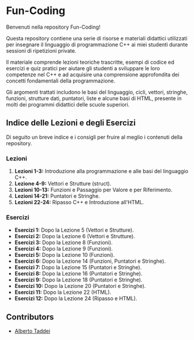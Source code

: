 # Fun-Coding
Benvenuti nella repository Fun-Coding!

Questa repository contiene una serie di risorse e materiali didattici utilizzati per insegnare il linguaggio di programmazione C++ ai miei studenti durante sessioni di ripetizioni private. 

Il materiale comprende lezioni teoriche trascritte, esempi di codice ed esercizi e quiz pratici per aiutare gli studenti a sviluppare le loro competenze nel C++ e ad acquisire una comprensione approfondita dei concetti fondamentali della programmazione. 

Gli argomenti trattati includono le basi del linguaggio, cicli, vettori, stringhe, funzioni, strutture dati, puntatori, liste e alcune basi di HTML, presente in molti dei programmi didattici delle scuole superiori.

## Indice delle Lezioni e degli Esercizi
Di seguito un breve indice e i consigli per fruire al meglio i contenuti della repository.

### Lezioni

1. **Lezioni 1-3:** Introduzione alla programmazione e alle basi del linguaggio C++.
2. **Lezione 4-9:** Vettori e Strutture (struct).
3. **Lezioni 10-13:** Funzioni e Passaggio per Valore e per Riferimento.
4. **Lezioni 14-21:** Puntatori e Stringhe.
5. **Lezioni 22-24:** Ripasso C++ e Introduzione all'HTML.

### Esercizi

- **Esercizi 1:** Dopo la Lezione 5 (Vettori e Strutture).
- **Esercizi 2:** Dopo la Lezione 6 (Vettori e Strutture).
- **Esercizi 3:** Dopo la Lezione 8 (Funzioni).
- **Esercizi 4:** Dopo la Lezione 9 (Funzioni).
- **Esercizi 5:** Dopo la Lezione 10 (Funzioni).
- **Esercizi 6:** Dopo la Lezione 14 (Funzioni, Puntatori e Stringhe).
- **Esercizi 7:** Dopo la Lezione 15 (Puntatori e Stringhe).
- **Esercizi 8:** Dopo la Lezione 16 (Puntatori e Stringhe).
- **Esercizi 9:** Dopo la Lezione 18 (Puntatori e Stringhe).
- **Esercizi 10:** Dopo la Lezione 20 (Puntatori e Stringhe).
- **Esercizi 11:** Dopo la Lezione 22 (HTML).
- **Esercizi 12:** Dopo la Lezione 24 (Ripasso e HTML).

## Contributors

- [Alberto Taddei](https://github.com/albtad01)

